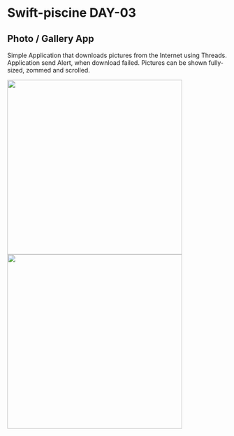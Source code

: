 # Swift-piscine DAY-03

## Photo / Gallery App
Simple Application that downloads pictures from the Internet using Threads.
Application send Alert, when download failed.
Pictures can be shown fully-sized, zommed and scrolled.

<img src="https://github.com/LidiaGr/Swift_piscine/blob/main/day03/screenCapture.gif" width="400" /> <img src="https://github.com/LidiaGr/Swift_piscine/blob/main/day03/alert.png" width="400" />

